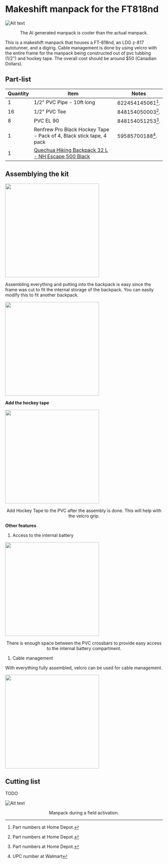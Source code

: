 # Makeshift manpack for the FT818nd

![Alt text](media/manpack.png)
<p align="center">The AI generated manpack is cooler than the actual manpack.</p>

This is a makeshift manpack that houses a FT-818nd, an LDG z-817 autotunner, and a digirig. Cable management is done by using velcro with the entire frame for the manpack being constructed out of pvc tubbing (1/2") and hockey tape. The overall cost should be around $50 (Canadian Dollars).

## Part-list

| Quantity | Item | Notes
|-----------|----------| ----------
| 1 |  1/2" PVC Pipe - 10ft long |622454145061[^1].
| 16 | 1/2" PVC Tee | 848154050003[^1].
| 8 | PVC EL 90 | 848154051253[^1].
| 1 | Renfrew Pro Black Hockey Tape - Pack of 4, Black stick tape, 4 pack | 59585700188[^2].
|1 | [Quechua Hiking Backpack 32 L - NH Escape 500 Black](https://www.decathlon.ca/en/p/8649351/nh-500-escape-hiking-backpack-32-l) 

[^1]: Part numbers at Home Depot.
[^2]: UPC number at Walmart

## Assemblying the kit

<img src="https://github.com/dcasati/winlink-portable/blob/main/docs/media/41E3A664-32D5-410C-B610-72D62143DF1B_1_105_c.jpeg" width="300">

Assembling everything and putting into the backpack is easy since the frame was cut to fit the internal storage of the backpack. You can easily modify this to fit another backpack.

<img src="https://github.com/dcasati/winlink-portable/blob/main/docs/media/manpack-fit.png" width="300">


**Add the hockey tape**

<img src="https://github.com/dcasati/winlink-portable/blob/main/docs/media/9E339F94-BADB-44D6-890C-509373065865_1_105_c.jpeg" width="300">
<p align="center">Add Hockey Tape to the PVC after the assembly is done. This will help with the velcro grip.</p>

**Other features**

1. Access to the internal battery

<img src="https://github.com/dcasati/winlink-portable/blob/main/docs/media/battery-access.png" width="300">
<p align="center">There is enough space between the PVC crossbars to provide easy access to the internal battery compartment.</p>

1. Cable management

With everything fully assembled, velcro can be used for cable management.

<img src="https://github.com/dcasati/winlink-portable/blob/main/docs/media/86833468-85F4-4BD0-93D0-4997C4C10664_1_102_a.jpeg" width="300">


## Cutting list

TODO

![Alt text](media/5DEA7C73-F921-473B-BDE3-FC69FE96A5A9_4_5005_c.jpeg)
<p align="center">Manpack during a field activation.</p>
